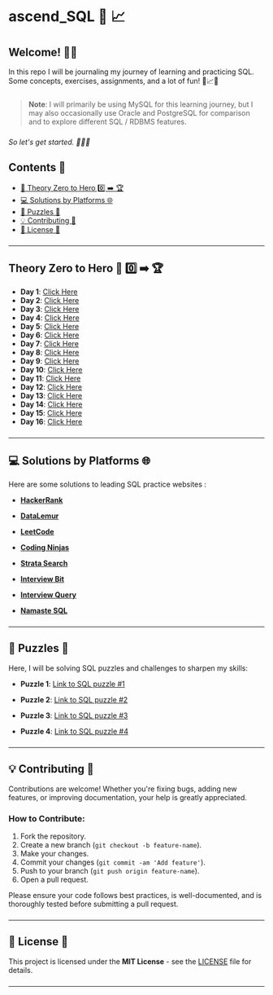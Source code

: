 # ascend_SQL 🚀 📈

## Welcome! 🙏👋<br>
In this repo I will be journaling my journey of learning and practicing SQL.<br>
Some concepts, exercises, assignments, and a lot of fun! 🎉📈🔥<br>

###
> **Note**: I will primarily be using MySQL for this learning journey, but I may also occasionally use Oracle and PostgreSQL for comparison and to explore different SQL / RDBMS features.
###
<em>So let's get started. 🚀🚀🚀</em><br>


## Contents 📑

- [📖 Theory Zero to Hero 0️⃣ ➡️ 🏆](#theory-zero-to-hero--0️⃣-️-)
- [💻 Solutions by Platforms 🌐](#-solutions-by-platforms-)
- [🧩 Puzzles 🧠](#-puzzles-)
- [💡 Contributing 🤝](#-contributing-)
- [🔑 License 📜](#-license-)
###
---

## Theory Zero to Hero 📖 0️⃣ ➡️ 🏆

- **Day 1**: [Click Here](https://github.com/9kaus/ascend_SQL/tree/main/daywise/1)
- **Day 2**: [Click Here](https://github.com/9kaus/ascend_SQL/tree/main/daywise/2)
- **Day 3**: [Click Here](https://github.com/9kaus/ascend_SQL/tree/main/daywise/3)
- **Day 4**: [Click Here](https://github.com/9kaus/ascend_SQL/tree/main/daywise/4)
- **Day 5**: [Click Here](https://github.com/9kaus/ascend_SQL/tree/main/daywise/5)
- **Day 6**: [Click Here](https://github.com/9kaus/ascend_SQL/tree/main/daywise/6)
- **Day 7**: [Click Here](https://github.com/9kaus/ascend_SQL/tree/main/daywise/7)
- **Day 8**: [Click Here](https://github.com/9kaus/ascend_SQL/tree/main/daywise/8)
- **Day 9**: [Click Here](https://github.com/9kaus/ascend_SQL/tree/main/daywise/9)
- **Day 10**: [Click Here](https://github.com/9kaus/ascend_SQL/tree/main/daywise/10)
- **Day 11**: [Click Here](https://github.com/9kaus/ascend_SQL/tree/main/daywise/11)
- **Day 12**: [Click Here](https://github.com/9kaus/ascend_SQL/tree/main/daywise/12)
- **Day 13**: [Click Here](https://github.com/9kaus/ascend_SQL/tree/main/daywise/13)
- **Day 14**: [Click Here](https://github.com/9kaus/ascend_SQL/tree/main/daywise/14)
- **Day 15**: [Click Here](https://github.com/9kaus/ascend_SQL/tree/main/daywise/15)
- **Day 16**: [Click Here](https://github.com/9kaus/ascend_SQL/tree/main/daywise/16)
###
---

## 💻 Solutions by Platforms 🌐

Here are some solutions to leading SQL practice websites :

- **[HackerRank](/)**  

- **[DataLemur](/)**  

- **[LeetCode](/)**  

- **[Coding Ninjas](/)**  

- **[Strata Search](/)**  

- **[Interview Bit](/)**  

- **[Interview Query](/)**  

- **[Namaste SQL](/)**  
###
---

## 🧩 Puzzles 🧠

Here, I will be solving SQL puzzles and challenges to sharpen my skills:

- **Puzzle 1**:  [Link to SQL puzzle #1](#) 

- **Puzzle 2**:  [Link to SQL puzzle #2](#)

- **Puzzle 3**:  [Link to SQL puzzle #3](#)

- **Puzzle 4**:  [Link to SQL puzzle #4](#)
###
---

## 💡 Contributing 🤝

Contributions are welcome! Whether you're fixing bugs, adding new features, or improving documentation, your help is greatly appreciated.

### How to Contribute:
1. Fork the repository.
2. Create a new branch (`git checkout -b feature-name`).
3. Make your changes.
4. Commit your changes (`git commit -am 'Add feature'`).
5. Push to your branch (`git push origin feature-name`).
6. Open a pull request.

Please ensure your code follows best practices, is well-documented, and is thoroughly tested before submitting a pull request.
###
---

## 🔑 License 📜

This project is licensed under the **MIT License** - see the [LICENSE](LICENSE) file for details.
###
---
